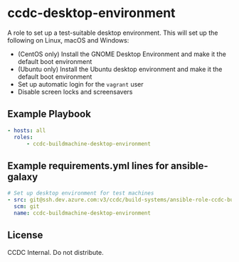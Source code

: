 ccdc-desktop-environment
========================

A role to set up a test-suitable desktop environment. This will set up the following on Linux, macOS and Windows:

  * (CentOS only) Install the GNOME Desktop Environment and make it the default boot environment
  * (Ubuntu only) Install the Ubuntu desktop environment and make it the default boot environment
  * Set up automatic login for the `vagrant` user
  * Disable screen locks and screensavers

Example Playbook
----------------

```yaml
- hosts: all
  roles:
      - ccdc-buildmachine-desktop-environment
```

Example requirements.yml lines for ansible-galaxy
-------------------------------------------------

```yaml
# Set up desktop environment for test machines
- src: git@ssh.dev.azure.com:v3/ccdc/build-systems/ansible-role-ccdc-buildmachine-desktop-environment
  scm: git
  name: ccdc-buildmachine-desktop-environment
```

License
-------
CCDC Internal. Do not distribute.

